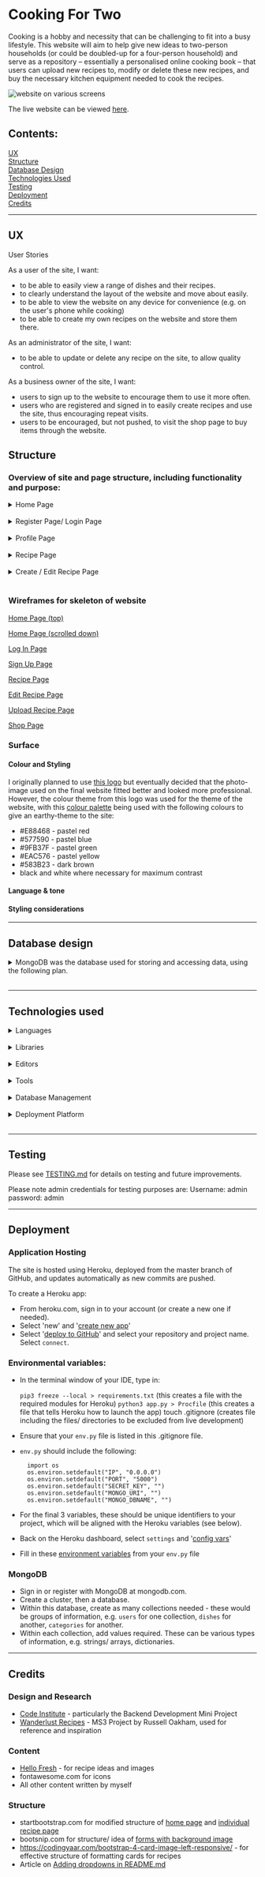 # Cooking For Two

Cooking is a hobby and necessity that can be challenging to fit into a busy lifestyle.  This website will aim to help give new ideas to two-person households (or could be doubled-up for a four-person household) and serve as a repository – essentially a personalised online cooking book – that users can upload new recipes to, modify or delete these new recipes, and buy the necessary kitchen equipment needed to cook the recipes.

![website on various screens](static/images/responsive.PNG)

The live website can be viewed [here](https://cooking-for-two.herokuapp.com/).

## Contents:
[UX](#ux)<br>
[Structure](#structure)<br>
[Database Design](#database-design)<br>
[Technologies Used](#technologies-used)<br>
[Testing](#testing)<br>
[Deployment](#deployment)<br>
[Credits](#credits)

-----

## UX
User Stories

As a user of the site, I want:
- to be able to easily view a range of dishes and their recipes.
- to clearly understand the layout of the website and move about easily.
- to be able to view the website on any device for convenience (e.g. on the user's phone while cooking)
- to be able to create my own recipes on the website and store them there.

As an administrator of the site, I want:
- to be able to update or delete any recipe on the site, to allow quality control.

As a business owner of the site, I want:
- users to sign up to the website to encourage them to use it more often.
- users who are registered and signed in to easily create recipes and use the site, thus encouraging repeat visits.
- users to be encouraged, but not pushed, to visit the shop page to buy items through the website.

## Structure
### Overview of site and page structure, including functionality and purpose:
<details>
<summary>Home Page</summary>

- Header for easy navigation between pages of the site.
- Flashed messages appear to left of navigation bar for consistency throughout site.
- Welcome title with 'Browse Recipes' and 'Register' buttons for simplicity and clarity
- Dish Cards for key information about a dish - region, title, creator, 'More' button to register
</details><br>

<details>
<summary>Register Page/ Login Page</summary>

- Username input: text input box
- Password input: text input box
- Submit Button: to send information to back-end
- Sign-in link: if users already have a profile
</details><br>

<details>
<summary>Profile Page</summary>

- Similar structure to Home Page to ensure consistency across website to improve UX
- Welcome message now has "User's Homepage" to indicate logged in
- Search bar to allow user to filter for recipes/ dishes/ ingredients they would want
- 'More' button on individual dish cards leads to Recipe page
</details><br>

<details>
<summary>Recipe Page</summary>

- Image of dish
- 'Edit' and 'Delete' for creator of recipe, or admin
- Ingredients, recipe and equipment information
</details><br>

<details>
<summary>Create / Edit Recipe Page</summary>

- Region dropdown field
- Dish Name field (text)
- Ingredients field (text)
- Equipment field (text)
- Description field (Text)
- URL field for image (URL)
- All fields prepopulate if on Edit Recipe page
</details><br>

### Wireframes for skeleton of website
[Home Page (top)](static/wireframes/edit_recipe_page.png)

[Home Page (scrolled down)](static/wireframes/home_page_scrolled_down.png)

[Log In Page](static/wireframes/log_in_page.png)

[Sign Up Page](static/wireframes/sign_up_page.png)

[Recipe Page](static/wireframes/recipe_page.png)

[Edit Recipe Page](static/wireframes/edit_recipe_page.png)

[Upload Recipe Page](static/wireframes/upload_recipe_page.png)

[Shop Page](static/wireframes/shop_page.png)


### Surface 
#### Colour and Styling 
I originally planned to use [this logo](static/images/logo.png) but eventually decided that the photo-image used on the final website fitted better and looked more professional.  However, the colour theme from this logo was used for the theme of the website, with this [colour palette](static/images/colour_scheme.png) being used with the following colours to give an earthy-theme to the site:
- #E88468 - pastel red
- #577590 - pastel blue
- #9FB37F - pastel green
- #EAC576 - pastel yellow
- #583B23 - dark brown
- black and white where necessary for maximum contrast

#### Language & tone

#### Styling considerations

-----

## Database design

<details>
<summary>MongoDB was the database used for storing and accessing data, using the following plan.</summary>

![layout created with dbdiagram.io](static/images/db_diagram.PNG)
</details><br>


-----

## Technologies used
<details>
<summary>Languages</summary>

- HTML5 (for content/ structure)
- CSS3 (for styling)
- JavaScript (for interactive elements, e.g. buttons)
- Python (for core site functionality including user login and accessing database information)
- Jinja (for generating HTML from site templates)
</details><br>

<details>
<summary>Libraries</summary>
    
- Bootstrap
- Font Awesome
- jQuery (for Bootstrap)
- Flask
- Werkzeug
</details><br>

<details>
<summary>Editors</summary>

- GitHub - code repository with version control management
- GitPod - IDE for writing and editing code
- dbdiagram.io - for planning DB structure
- Balsamiq - wireframes for visual planning of website structure
</details><br>

<details>
<summary>Tools</summary>

- TinyPNG/ TinyJPG - to reduce size of images & wireframes
- Coolers - colour palette generation to find appropriate colour scheme for site
- Am I Responsive? - for screenshots of site for Readme
</details><br>

<details>
<summary>Database Management</summary>

- MongoDB - for storing user profile and recipe information
</details><br>

<details>
<summary>Deployment Platform</summary>

- Heroku - for hosting website
</details><br>

-----

## Testing
Please see [TESTING.md](TESTING.md) for details on testing and future improvements.

Please note admin credentials for testing purposes are:
Username: admin
password: admin

-----

## Deployment

### Application Hosting

The site is hosted using Heroku, deployed from the master branch of GitHub, and updates automatically as new commits are pushed.  

To create a Heroku app:
- From heroku.com, sign in to your account (or create a new one if needed).
- Select 'new' and '[create new app](static/deployment/No1.PNG)'
- Select '[deploy to GitHub](static/deployment/No2.PNG)' and select your repository and project name.  Select `connect`.

### Environmental variables:
- In the terminal window of your IDE, type in:

    `pip3 freeze --local > requirements.txt` (this creates a file with the required modules for Heroku)
    `python3 app.py > Procfile` (this creates a file that tells Heroku how to launch the app)
    touch .gitignore (creates file including the files/ directories to be excluded from live development)

- Ensure that your `env.py` file is listed in this .gitignore file.
- `env.py` should include the following:

        import os
        os.environ.setdefault("IP", "0.0.0.0")
        os.environ.setdefault("PORT", "5000")
        os.environ.setdefault("SECRET_KEY", "")
        os.environ.setdefault("MONGO_URI", "")
        os.environ.setdefault("MONGO_DBNAME", "")
- For the final 3 variables, these should be unique identifiers to your project, which will be aligned with the Heroku variables (see below).

- Back on the Heroku dashboard, select `settings` and '[config vars](static/deployment/No3.PNG)'
- Fill in these [environment variables](static/deployment/No4.PNG) from your `env.py` file

### MongoDB

- Sign in or register with MongoDB at mongodb.com.
- Create a cluster, then a database.
- Within this database, create as many collections needed - these would be groups of information, e.g. `users` for one collection, `dishes` for another, `categories` for another.
- Within each collection, add values required.  These can be various types of information, e.g. strings/ arrays, dictionaries.

-----

## Credits

### Design and Research

- [Code Institute](https://codeinstitute.net/) - particularly the Backend Development Mini Project
- [Wanderlust Recipes](https://wanderlust-recipes.herokuapp.com/recipes) - MS3 Project by Russell Oakham, used for reference and inspiration

### Content

- [Hello Fresh](https://www.hellofresh.co.uk/) - for recipe ideas and images
- fontawesome.com for icons
- All other content written by myself

### Structure

- startbootstrap.com for modified structure of [home page](https://startbootstrap.com/previews/modern-business) and [individual recipe page](https://startbootstrap.com/previews/small-business)
- bootsnip.com for structure/ idea of [forms with background image](https://bootsnipp.com/snippets/vl4R7)
- https://codingyaar.com/bootstrap-4-card-image-left-responsive/ - for effective structure of formatting cards for recipes
- Article on [Adding dropdowns in README.md](https://dev.to/asyraf/how-to-add-dropdown-in-markdown-o78)




